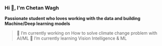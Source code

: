### Hi 👋, I'm Chetan Wagh

**Passionate student who loves working with the data and building Machine/Deep learning models**

> 🔭 I’m currently working on How to solve climate change problem with AI/ML
> 🌱 I’m currently learning Vision Intelligence & ML
<!--
**chetanrw/chetanrw** is a ✨ _special_ ✨ repository because its `README.md` (this file) appears on your GitHub profile.

Here are some ideas to get you started:

- 🔭 I’m currently working on How to solve climate change problem with AI/ML
- 🌱 I’m currently learning Vision Intelligence & ML
- 👯 I’m looking to collaborate on ...
- 🤔 I’m looking for help with ...
- 💬 Ask me about ...
- 📫 How to reach me: ...
- 😄 Pronouns: ...
- ⚡ Fun fact: ...
-->

